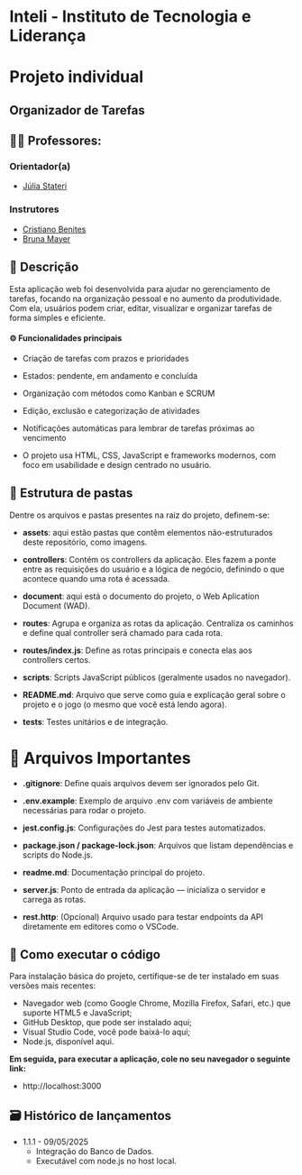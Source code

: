 # Inteli - Instituto de Tecnologia e Liderança 

# Projeto individual 

## Organizador de Tarefas

## 👩‍🏫 Professores:

### Orientador(a) 
- <a href="https://www.linkedin.com/in/juliastateri/">Júlia Stateri</a>

### Instrutores
- <a href="https://www.linkedin.com/in/cristiano-benites-ph-d-687647a8/">Cristiano Benites</a>
- <a href="https://www.linkedin.com/in/bruna-mayer/">Bruna Mayer</a> 


## 📜 Descrição

Esta aplicação web foi desenvolvida para ajudar no gerenciamento de tarefas, focando na organização pessoal e no aumento da produtividade. Com ela, usuários podem criar, editar, visualizar e organizar tarefas de forma simples e eficiente.

#### ⚙️ Funcionalidades principais
- Criação de tarefas com prazos e prioridades

- Estados: pendente, em andamento e concluída

- Organização com métodos como Kanban e SCRUM

- Edição, exclusão e categorização de atividades

- Notificações automáticas para lembrar de tarefas próximas ao vencimento

- O projeto usa HTML, CSS, JavaScript e frameworks modernos, com foco em usabilidade e design centrado no usuário.




## 📁 Estrutura de pastas

Dentre os arquivos e pastas presentes na raiz do projeto, definem-se:

- <b>assets</b>: aqui estão pastas que contêm elementos não-estruturados deste repositório, como imagens.

- <b>controllers</b>: Contém os controllers da aplicação. Eles fazem a ponte entre as requisições do usuário e a lógica de negócio, definindo o que acontece quando uma rota é acessada.

- <b>document</b>: aqui está o documento do projeto, o Web Aplication Document (WAD).

- <b>routes</b>: Agrupa e organiza as rotas da aplicação. Centraliza os caminhos e define qual controller será chamado para cada rota.

- <b>routes/index.js</b>: Define as rotas principais e conecta elas aos controllers certos.

- <b>scripts</b>: Scripts JavaScript públicos (geralmente usados no navegador).

- <b>README.md</b>: Arquivo que serve como guia e explicação geral sobre o projeto e o jogo (o mesmo que você está lendo agora).

- <b>tests</b>: Testes unitários e de integração.

# 📄 Arquivos Importantes
- <b>.gitignore</b>: Define quais arquivos devem ser ignorados pelo Git.

- <b>.env.example</b>: Exemplo de arquivo .env com variáveis de ambiente necessárias para rodar o projeto.

- <b>jest.config.js</b>: Configurações do Jest para testes automatizados.

- <b>package.json / package-lock.json</b>: Arquivos que listam dependências e scripts do Node.js.

- <b>readme.md</b>: Documentação principal do projeto.

- <b>server.js</b>: Ponto de entrada da aplicação — inicializa o servidor e carrega as rotas.

- <b>rest.http</b>: (Opcional) Arquivo usado para testar endpoints da API diretamente em editores como o VSCode.

## 🔧 Como executar o código

Para instalação básica do projeto, certifique-se de ter instalado em suas versões mais recentes:

- Navegador web (como Google Chrome, Mozilla Firefox, Safari, etc.) que suporte HTML5 e JavaScript;
- GitHub Desktop, que pode ser instalado aqui;
- Visual Studio Code, você pode baixá-lo aqui;
- Node.js, disponível aqui.


**Em seguida, para executar a aplicação, cole no seu navegador o seguinte link:**

- http://localhost:3000
    

## 🗃 Histórico de lançamentos

* 1.1.1 - 09/05/2025
    - Integração do Banco de Dados.
    - Executável com node.js no host local.
